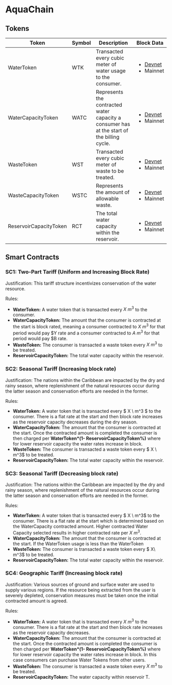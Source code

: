 # AquaChain

## Tokens

| Token | Symbol | Description | Block Data
|---|---|---|---|
| WaterToken | WTK | Transacted every cubic meter of water usage to the consumer. | <ul><li>[Devnet](https://explorer.solana.com/address/DNVaLEjKvXXVitRqSsECzxSUi7ASDzmteTn5WeCqxoPE?cluster=devnet)</li><li>Mainnet</li></ul> |
| WaterCapacityToken | WATC | Represents the contracted water capacity a consumer has at the start of the billing cycle. | <ul><li>[Devnet](https://explorer.solana.com/address/FV2Exaqv4p9j4qkrSFffybqXsWWUgZkBeN4UiRSrnhWc?cluster=devnet)</li><li>Mainnet</li></ul> |
| WasteToken | WST | Transacted every cubic meter of waste to be treated. | <ul><li>[Devnet](https://explorer.solana.com/address/6Z5ENchymACuNgXpVr3XLRDK2bQexj3RPpcJCN6Cpbfs?cluster=devnet)</li><li>Mainnet</li></ul> |
| WasteCapacityToken | WSTC | Represents the amount of allowable waste. | <ul><li>[Devnet](https://explorer.solana.com/address/AkQWseWZxey8PHisBVQrmn1xQJzT3E12xEobNc9vnS59?cluster=devnet)</li><li>Mainnet</li></ul> |
| ReservoirCapacityToken | RCT | The total water capacity within the reservoir. | <ul><li>[Devnet](https://explorer.solana.com/address/Hvik5e4dKiznG2cS1sfqqy1g4ivYGrcny6ra4k1hFQqX?cluster=devnet)</li><li>Mainnet</li></ul> |

## Smart Contracts

### SC1: Two-Part Tariff (Uniform and Increasing Block Rate)
Justification: This tariff structure incentivizes conservation of the water resource.

Rules: 	
- **WaterToken:** A water token that is transacted every $X\ m^3$ to the consumer.
- **WaterCapacityToken:** The amount that the consumer is contracted at the start is block rated, meaning a consumer contracted to $X \ m^3$ for that period would pay $Y rate and a consumer contracted to $A \ m^3$ for that period would pay $B rate.
- **WasteToken:** The consumer is transacted a waste token every $X \ m^3$ to be treated.
- **ReservoirCapacityToken:** The total water capacity within the reservoir.


### SC2: Seasonal Tariff (Increasing block rate)
Justification: The nations within the Caribbean are impacted by the dry and rainy season, where replenishment of the natural resources occur during the latter season and conservation efforts are needed in the former.

Rules: 	
- **WaterToken:** A water token that is transacted every $ X \ m^3 $ to the consumer. There is a flat rate at the start and then block rate increases as the reservoir capacity decreases during the dry season.
- **WaterCapacityToken:** The amount that the consumer is contracted at the start. Once the contracted amount is completed the consumer is then charged per **WaterToken\*(1- ReservoirCapacityToken%)** where for lower reservoir capacity the water rates increase in block.
- **WasteToken:** The consumer is transacted a waste token every $ X \ m^3$ to be treated.
- **ReservoirCapacityToken:** The total water capacity within the reservoir.

### SC3: Seasonal Tariff (Decreasing block rate)
Justification: The nations within the Caribbean are impacted by the dry and rainy season, where replenishment of the natural resources occur during the latter season and conservation efforts are needed in the former.

Rules: 	
- **WaterToken:** A water token that is transacted every $ X \ m^3$ to the consumer. There is a flat rate at the start which is determined based on the WaterCapacity contracted amount. Higher contracted Water Capacity selected results in higher contracted rate per $X \ m^3$.
- **WaterCapacityToken:** The amount that the consumer is contracted at the start. If the WaterToken usage is less than the WaterToken 
- **WasteToken:** The consumer is transacted a waste token every $ X\ m^3$ to be treated.
- **ReservoirCapacityToken:** The total water capacity within the reservoir.

### SC4: Geographic Tariff (Increasing block rate)
Justification: Various sources of ground and surface water are used to supply various regions. If the resource being extracted from the user is severely depleted, conservation measures must be taken once the initial contracted amount is agreed.

Rules: 	
- **WaterToken:** A water token that is transacted every $X \ m^3$ to the consumer. There is a flat rate at the start and then block rate increases as the reservoir capacity decreases.
- **WaterCapacityToken:** The amount that the consumer is contracted at the start. Once the contracted amount is completed the consumer is then charged per **WaterToken\*(1- ReservoirCapacityToken%)** where for lower reservoir capacity the water rates increase in block. In this case consumers can purchase Water Tokens from other users.  
- **WasteToken:** The consumer is transacted a waste token every $X \ m^3$ to be treated.
- **ReservoirCapacityToken:** The water capacity within reservoir T.

